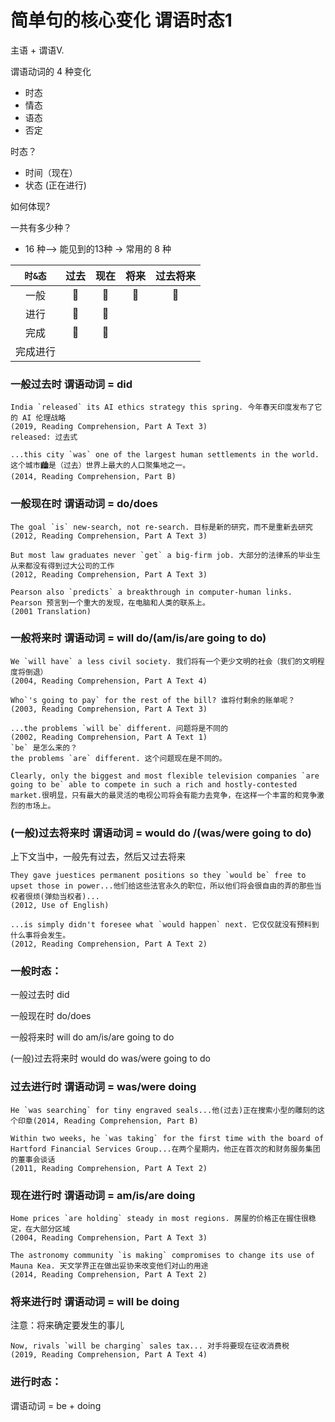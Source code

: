 # 简单句的核心变化 谓语时态1

主语 + 谓语V.

谓语动词的 4 种变化
* 时态
* 情态
* 语态
* 否定

时态？
* 时间（现在）
* 状态 (正在进行)

如何体现?

一共有多少种？
* 16 种--> 能见到的13种 -> 常用的 8 种

|`时&态`|过去|现在|将来|过去将来|
|:-:|:-:|:-:|:-:|:-:|
|一般|📌|📌|📌|📌|
|进行|📌|📌|||
|完成|📌|📌|||
|完成进行|||||

### 一般过去时    谓语动词 = did
```
India `released` its AI ethics strategy this spring. 今年春天印度发布了它的 AI 伦理战略
(2019, Reading Comprehension, Part A Text 3)
released: 过去式

...this city `was` one of the largest human settlements in the world. 这个城市🏙是（过去）世界上最大的人口聚集地之一。
(2014, Reading Comprehension, Part B)
```

### 一般现在时    谓语动词 = do/does
```
The goal `is` new-search, not re-search. 目标是新的研究，而不是重新去研究
(2012, Reading Comprehension, Part A Text 3)

But most law graduates never `get` a big-firm job. 大部分的法律系的毕业生从来都没有得到过大公司的工作
(2012, Reading Comprehension, Part A Text 3)

Pearson also `predicts` a breakthrough in computer-human links. Pearson 预言到一个重大的发现，在电脑和人类的联系上。
(2001 Translation)
```

### 一般将来时    谓语动词 = will do/(am/is/are going to do)
```
We `will have` a less civil society. 我们将有一个更少文明的社会（我们的文明程度将倒退）
(2004, Reading Comprehension, Part A Text 4)

Who`'s going to pay` for the rest of the bill? 谁将付剩余的账单呢？
(2003, Reading Comprehension, Part A Text 3)

...the problems `will be` different. 问题将是不同的
(2002, Reading Comprehension, Part A Text 1)
`be` 是怎么来的？
the problems `are` different. 这个问题现在是不同的。

Clearly, only the biggest and most flexible television companies `are going to be` able to compete in such a rich and hostly-contested market.很明显，只有最大的最灵活的电视公司将会有能力去竞争，在这样一个丰富的和竞争激烈的市场上。

```

### (一般)过去将来时  谓语动词 = would do /(was/were going to do)

上下文当中，一般先有过去，然后又过去将来
```
They gave juestices permanent positions so they `would be` free to upset those in power...他们给这些法官永久的职位，所以他们将会很自由的弄的那些当权者很烦(弹劾当权者)...
(2012, Use of English)

...is simply didn't foresee what `would happen` next. 它仅仅就没有预料到什么事将会发生。
(2012, Reading Comprehension, Part A Text 2)
```

### 一般时态：

一般过去时     did

一般现在时     do/does

一般将来时     will do     am/is/are going to do

(一般)过去将来时 would do  was/were going to do


### 过去进行时       谓语动词 = was/were doing

```
He `was searching` for tiny engraved seals...他(过去)正在搜索小型的雕刻的这个印章(2014, Reading Comprehension, Part B)

Within two weeks, he `was taking` for the first time with the board of Hartford Financial Services Group...在两个星期内，他正在首次的和财务服务集团的董事会谈话
(2011, Reading Comprehension, Part A Text 2)

```

### 现在进行时     谓语动词 = am/is/are doing
```
Home prices `are holding` steady in most regions. 房屋的价格正在握住很稳定，在大部分区域
(2004, Reading Comprehension, Part A Text 3)

The astronomy community `is making` compromises to change its use of Mauna Kea. 天文学界正在做出妥协来改变他们对山的用途
(2014, Reading Comprehension, Part A Text 2)

```

### 将来进行时   谓语动词 = will be doing

注意：将来确定要发生的事儿

```
Now, rivals `will be charging` sales tax... 对手将要现在征收消费税
(2019, Reading Comprehension, Part A Text 4)
```

### 进行时态：

谓语动词 = be + doing






